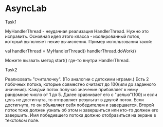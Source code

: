 # AsyncLab

Task1

MyHandlerThread - неудачная реализация HandlerThread.
Нужно это исправить.
Основная идея этого класса - изолированный поток, который выполняет некие вычисления.
Пример использования такой:

val handlerThread = MyHandlerThread()
handlerThread.doWork()

Можете вызвать метод start() где-то внутри HandlerThread.

Task2

Реализовать "считалочку". (По аналогии с детскими играми.)
Есть 2 побочных потока, которые совместно считают до 100(или до заданного значения).
Каждый поток получая значение прибавляет к нему рандомное число от 1 до 5.
Далее сравнивает его с "целью"(100) и если цель не достигнута, то отправляет результат в другой поток.
Если достигнута, то он объявляет себя победителем и завершается.
Второй поток тоже должен узнать об этом и завершиться или кто-то должен его завершить.
Имя победившего потока должно отобразиться на экране в текстовом поле.
